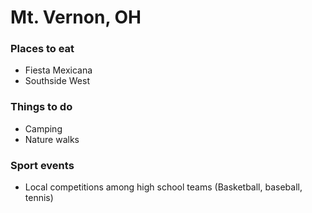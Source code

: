 # Mt. Vernon, OH

### Places to eat
- Fiesta Mexicana
- Southside West

### Things to do
- Camping
- Nature walks

### Sport events
- Local competitions among high school teams (Basketball, baseball, tennis)
